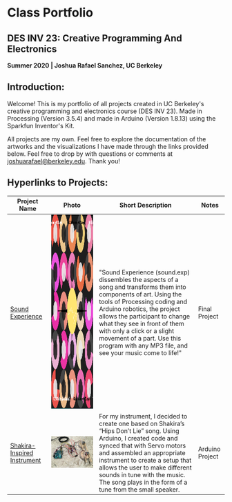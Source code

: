 # Class Portfolio
## DES INV 23: Creative Programming And Electronics
**Summer 2020 | Joshua Rafael Sanchez, UC Berkeley**

## Introduction:
Welcome! This is my portfolio of all projects created in UC Berkeley's creative programming and electronics course (DES INV 23). Made in Processing (Version 3.5.4) and made in Arduino (Version 1.8.13) using the Sparkfun Inventor's Kit. 

All projects are my own.  Feel free to explore the documentation of the artworks and the visualizations I have made through the links provided below.  Feel free to drop by with questions or comments at joshuarafael@berkeley.edu.  Thank you!

## Hyperlinks to Projects:

| Project Name 	| Photo			| Short Description	| Notes			|
| ------------------- 	| ------------------		| ---------------------	| -------------------	|
| [Sound Experience](https://github.com/joshsanchez98/CreativeProgrammingAndElectronics/tree/master/finalProjectSummer2020)	| <img src = 'https://github.com/joshsanchez98/CreativeProgrammingAndElectronics/blob/master/finalProjectSummer2020/screen4.png' width = 450, height = 450> 	| "Sound Experience (sound.exp) dissembles the aspects of a song and transforms them into components of art. Using the tools of Processing coding and Arduino robotics, the project allows the participant to change what they see in front of them with only a click or a slight movement of a part. Use this program with any MP3 file, and see your music come to life!" |  Final Project |
| [Shakira-Inspired Instrument](https://github.com/joshsanchez98/CreativeProgrammingAndElectronics/tree/master/July_27) 	| <img src="https://github.com/joshsanchez98/CreativeProgrammingAndElectronics/blob/master/July_27/IMG_7707.JPG">	| For my instrument, I decided to create one based on Shakira’s “Hips Don’t Lie” song.  Using Arduino, I created code and synced that with Servo motors and assembled an appropriate instrument to create a setup that allows the user to make different sounds in tune with the music.  The song plays in the form of a tune from the small speaker.	| Arduino Project | 
